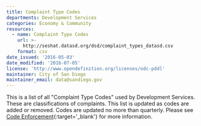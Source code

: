 ```yaml
---
title: Complaint Type Codes
departments: Development Services
categories: Economy & Community
resources:
  - name: Complaint Type Codes
    url: >-
      http://seshat.datasd.org/dsd/complaint_types_datasd.csv
    format: csv
date_issued: '2016-05-03'
date_modified: '2016-07-05'
license: 'http://www.opendefinition.org/licenses/odc-pddl'
maintainer: City of San Diego
maintainer_email: data@sandiego.gov
---
```

This is a list of all "Complaint Type Codes" used by Development Services.
These are classifications of complaints. This list is updated as codes are
added or removed. Codes are updated no more than quarterly.
Please see [Code Enforcement](https://www.sandiego.gov/development-services/opendsd/codenforcement){:target='_blank'} for more information.
